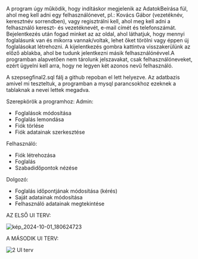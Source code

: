 A program úgy működik, hogy indításkor megjelenik az AdatokBeírása fül, ahol meg kell adni egy felhasználónevet, pl.: Kovács Gábor (vezetéknév, keresztnév sorrendben), vagy regisztrálni kell, ahol meg kell adni a felhasználó kereszt- és vezetéknevét, e-mail címét és telefonszámát. Bejelentkezés után fogad minket az az oldal, ahol láthatjuk, hogy mennyi foglalásunk van és mikorra vannak/voltak, lehet őket törölni vagy éppen új foglalásokat létrehozni. A kijelentkezés gombra kattintva visszakerülünk az előző ablakba, ahol be tudunk jelentkezni másik felhasználónévvel.A programban alapvetően nem tárolunk jelszavakat, csak felhasználóneveket, ezért ügyelni kell arra, hogy ne legyen két azonos nevű felhasználó.

A szepsegfinal2.sql fálj a github repoban el lett helyezve. Az adatbazis amivel mi teszteltuk, a programban a mysql parancsokhoz ezeknek a tablaknak a nevei lettek megadva.

Szerepkörök a programhoz:
Admin:
- Foglalások módosítása
- Foglalás lemondása
- Fiók törlése
- Fiók adatainak szerkesztése

Felhasználó:
- Fiók létrehozása
- Foglalás
- Szabadidőpontok nézése

Dolgozó:
- Foglalás időpontjának módosítása (kérés)
- Saját adatainak módosítása
- Felhasználó adatainak megtekintése

AZ ELSŐ UI TERV:

![kép_2024-10-01_180624723](https://github.com/user-attachments/assets/9163f7af-8be6-4c4c-95d3-9e163f0fff8c)

A MÁSODIK UI TERV:

![2  UI terv](https://github.com/user-attachments/assets/57c39ac0-0c8a-4436-ad4e-90da85318c7c)
